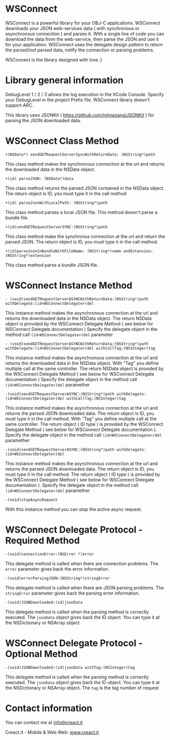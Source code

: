 WSConnect
=========
WSConnect is a powerful library for your OBJ-C applications.
WSConnect downloads your JSON web-services data ( with synchronous or asynchronous connection ) and parses it.
With a single line of code you can download the data from the web-service, then parse the JSON and use it for your application.
WSConnect uses the delegate design pattern to return the parsed/not parsed data, notify the connection or parsing problems.

WSConnect is the library designed with love :)






Library general information
=========
DebugLevel 1 / 2 / 3 allows the log execution in the XCode Console. Specify your DebugLevel in the project Prefix file.
WSConnect library doesn't support ARC.

This library uses JSONKit ( https://github.com/johnezang/JSONKit ) for parsing the JSON downloaded data.





WSConnect Class Method
=========
`+(NSData*) sendGETRequestServerSyncWithReturnData: (NSString*)path`

This class method makes the synchronous connection at the url and returns the downloaded data in the NSData object.


`+(id) parseJSON: (NSData*)data`

This class method returns the parsed JSON contained in the NSData object. The return object is ID, you must type it in the call method


`+(id) parseJsonWithLocalPath: (NSString*)path`

This class method parses a local JSON file. This method doesn't parse a bundle file.


`+(id)sendGETRequestServerSYNC:(NSString*)path`

This class method make the synchronus connection at the url and return the parsed JSON. The return object is ID, you must type it in the call method.


`+(id)parseJsonInBundleWithFileName: (NSString*)name andExtension: (NSString*)extension`

This class method parse a bundle JSON file.



WSConnect Instance Method
=========
`- (void)sendGETRequestServerASYNCWithReturnData:(NSString*)path withDelegate:(id<WSConnectDelegate>)del`

This instance method makes the asynchronous connection at the url and returns the downloaded data in the NSData object.
The return NSData object is provided by the WSConnect Delegate Method ( see below for WSConnect Delegate documentation )
Specify the delegate object in the method call `(id<WSConnectDelegate>)del` parameter


`- (void)sendGETRequestServerASYNCWithReturnData:(NSString*)path withDelegate:(id<WSConnectDelegate>)del withCallTag:(NSInteger)tag`

This instance method makes the asynchronous connection at the url and returns the downloaded data in the NSData object.
With "Tag" you define multiple call at the same controller.
The return NSData object is provided by the WSConnect Delegate Method ( see below for WSConnect Delegate documentation )
Specify the delegate object in the method call `(id<WSConnectDelegate>)del` paramether


`-(void)sendGETRequestServerASYNC:(NSString*)path withDelegate:(id<WSConnectDelegate>)del withCallTag:(NSInteger)tag`

This instance method makes the asynchronous connection at the url and returns the parsed JSON downloaded data. The return object is ID, you must type it in the call method. With "Tag" you define multiple call at the same controller.
The return object ( ID type ) is provided by the WSConnect Delegate Method ( see below for WSConnect Delegate documentation ).
Specify the delegate object in the method call `(id<WSConnectDelegate>)del` paramether


`-(void)sendGETRequestServerASYNC:(NSString*)path withDelegate:(id<WSConnectDelegate>)del`

This instance method makes the asynchronous connection at the url and returns the parsed JSON downloaded data. The return object is ID, you must type it in the call method.
The return object ( ID type ) is provided by the WSConnect Delegate Method ( see below for WSConnect Delegate documentation ).
Specify the delegate object in the method call `(id<WSConnectDelegate>)del` paramether


`-(void)stopAsyncRequest`

With this instance method you can stop the active async request.




WSConnect Delegate Protocol - Required Method
=========

`-(void)connectionError:(NSError *)error`

This delegate method is called when there are connection problems. The `error` parameter gives back the error information.

`-(void)errorParsingJSON:(NSString*)stringError`

This delegate method is called when there are JSON parsing problems. The `stringError` parameter gives back the parsing error information.


`-(void)JSONDownloaded:(id)jsonData`

This delegate method is called when the parsing method is correctly executed. The `jsonData` object gives back the ID object. You can type it at the NSDictionary or NSArray object. 


WSConnect Delegate Protocol - Optional Method
=========

`-(void)JSONDownloaded:(id)jsonData withTag:(NSInteger)tag`

This delegate method is called when the parsing method is correctly executed. The `jsonData` object gives back the ID object. You can type it at the NSDictionary or NSArray object. The `tag` is the tag number of request



Contact information
=========
You can contact me at info@creact.it

Creact.it - Mobile & Web
Web: www.creact.it

